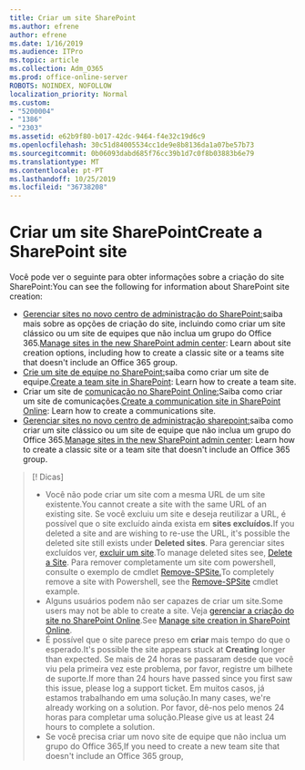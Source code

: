 ```yaml
---
title: Criar um site SharePoint
ms.author: efrene
author: efrene
ms.date: 1/16/2019
ms.audience: ITPro
ms.topic: article
ms.collection: Adm_O365
ms.prod: office-online-server
ROBOTS: NOINDEX, NOFOLLOW
localization_priority: Normal
ms.custom:
- "5200004"
- "1386"
- "2303"
ms.assetid: e62b9f80-b017-42dc-9464-f4e32c19d6c9
ms.openlocfilehash: 30c51d84005534cc1de9e8b8136da1a07be57b73
ms.sourcegitcommit: 0b06093dabd685f76cc39b1d7c0f8b03883b6e79
ms.translationtype: MT
ms.contentlocale: pt-PT
ms.lasthandoff: 10/25/2019
ms.locfileid: "36738208"
---
```

# <a name="create-a-sharepoint-site"></a><span data-ttu-id="07a98-102">Criar um site SharePoint</span><span class="sxs-lookup"><span data-stu-id="07a98-102">Create a SharePoint site</span></span>

<span data-ttu-id="07a98-103">Você pode ver o seguinte para obter informações sobre a criação do site SharePoint:</span><span class="sxs-lookup"><span data-stu-id="07a98-103">You can see the following for information about SharePoint site creation:</span></span>
- <span data-ttu-id="07a98-104">[Gerenciar sites no novo centro de administração do SharePoint:](https://docs.microsoft.com/sharepoint/manage-site-creation)saiba mais sobre as opções de criação do site, incluindo como criar um site clássico ou um site de equipes que não inclua um grupo do Office 365.</span><span class="sxs-lookup"><span data-stu-id="07a98-104">[Manage sites in the new SharePoint admin center](https://docs.microsoft.com/sharepoint/manage-site-creation): Learn about site creation options, including how to create a classic site or a teams site that doesn't include an Office 365 group.</span></span>
- <span data-ttu-id="07a98-105">[Crie um site de equipe no SharePoint:](https://support.office.com/article/create-a-team-site-in-sharepoint-ef10c1e7-15f3-42a3-98aa-b5972711777d)saiba como criar um site de equipe.</span><span class="sxs-lookup"><span data-stu-id="07a98-105">[Create a team site in SharePoint](https://support.office.com/article/create-a-team-site-in-sharepoint-ef10c1e7-15f3-42a3-98aa-b5972711777d): Learn how to create a team site.</span></span>
- <span data-ttu-id="07a98-106">Criar um site de [comunicação no SharePoint Online:](https://support.office.com/article/7fb44b20-a72f-4d2c-9173-fc8f59ba50eb)Saiba como criar um site de comunicações.</span><span class="sxs-lookup"><span data-stu-id="07a98-106">[Create a communication site in SharePoint Online](https://support.office.com/article/7fb44b20-a72f-4d2c-9173-fc8f59ba50eb): Learn how to create a communications site.</span></span>
- <span data-ttu-id="07a98-107">[Gerenciar sites no novo centro de administração sharepoint:](https://docs.microsoft.com/sharepoint/manage-sites-in-new-admin-center#create-a-site)saiba como criar um site clássico ou um site de equipe que não inclua um grupo do Office 365.</span><span class="sxs-lookup"><span data-stu-id="07a98-107">[Manage sites in the new SharePoint admin center](https://docs.microsoft.com/sharepoint/manage-sites-in-new-admin-center#create-a-site):  Learn how to create a classic site or a team site that doesn't include an Office 365 group.</span></span>


  
> [! Dicas]
> - <span data-ttu-id="07a98-109">Você não pode criar um site com a mesma URL de um site existente.</span><span class="sxs-lookup"><span data-stu-id="07a98-109">You cannot create a site with the same URL of an existing site.</span></span> <span data-ttu-id="07a98-110">Se você excluiu um site e deseja reutilizar a URL, é possível que o site excluído ainda exista em **sites excluídos.**</span><span class="sxs-lookup"><span data-stu-id="07a98-110">If you deleted a site and are wishing to re-use the URL, it's possible the deleted site still exists under **Deleted sites**.</span></span> <span data-ttu-id="07a98-111">Para gerenciar sites excluídos ver, [excluir um site](https://docs.microsoft.com/sharepoint/manage-sites-in-new-admin-center#delete-a-site).</span><span class="sxs-lookup"><span data-stu-id="07a98-111">To manage deleted sites see, [Delete a Site](https://docs.microsoft.com/sharepoint/manage-sites-in-new-admin-center#delete-a-site).</span></span> <span data-ttu-id="07a98-112">Para remover completamente um site com powershell, consulte o exemplo de cmdlet [Remove-SPSite.](https://docs.microsoft.com/sharepoint/manage-sites-in-new-admin-center#delete-a-site)</span><span class="sxs-lookup"><span data-stu-id="07a98-112">To completely remove a site with Powershell, see the [Remove-SPSite](https://docs.microsoft.com/sharepoint/manage-sites-in-new-admin-center#delete-a-site) cmdlet example.</span></span>
> - <span data-ttu-id="07a98-113">Alguns usuários podem não ser capazes de criar um site.</span><span class="sxs-lookup"><span data-stu-id="07a98-113">Some users may not be able to create a site.</span></span> <span data-ttu-id="07a98-114">Veja [gerenciar a criação do site no SharePoint Online](https://docs.microsoft.com/sharepoint/manage-site-creation).</span><span class="sxs-lookup"><span data-stu-id="07a98-114">See [Manage site creation in SharePoint Online](https://docs.microsoft.com/sharepoint/manage-site-creation).</span></span>
> - <span data-ttu-id="07a98-115">É possível que o site parece preso em **criar** mais tempo do que o esperado.</span><span class="sxs-lookup"><span data-stu-id="07a98-115">It's possible the site appears stuck at **Creating** longer than expected.</span></span> <span data-ttu-id="07a98-116">Se mais de 24 horas se passaram desde que você viu pela primeira vez este problema, por favor, registre um bilhete de suporte.</span><span class="sxs-lookup"><span data-stu-id="07a98-116">If more than 24 hours have passed since you first saw this issue, please log a support ticket.</span></span> <span data-ttu-id="07a98-117">Em muitos casos, já estamos trabalhando em uma solução.</span><span class="sxs-lookup"><span data-stu-id="07a98-117">In many cases, we're already working on a solution.</span></span> <span data-ttu-id="07a98-118">Por favor, dê-nos pelo menos 24 horas para completar uma solução.</span><span class="sxs-lookup"><span data-stu-id="07a98-118">Please give us at least 24 hours to complete a solution.</span></span>
> - <span data-ttu-id="07a98-119">Se você precisa criar um novo site de equipe que não inclua um grupo do Office 365,</span><span class="sxs-lookup"><span data-stu-id="07a98-119">If you need to create a new team site that doesn't include an Office 365 group,</span></span> 


